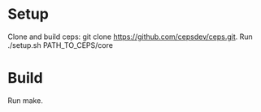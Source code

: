 # Setup

Clone and build ceps: git clone https://github.com/cepsdev/ceps.git.
Run ./setup.sh PATH_TO_CEPS/core

# Build

Run make.